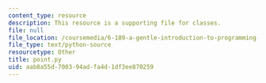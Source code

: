 ```yaml
---
content_type: resource
description: This resource is a supporting file for classes.
file: null
file_location: /coursemedia/6-189-a-gentle-introduction-to-programming-using-python-january-iap-2011/aab8a55d700394adfa4d1df3ee870259_point.py
file_type: text/python-source
resourcetype: Other
title: point.py
uid: aab8a55d-7003-94ad-fa4d-1df3ee870259
---
```

